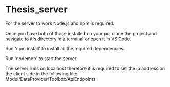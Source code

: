 # Thesis_server

For the server to work Node.js and npm is required.

Once you have both of those installed on your pc, clone the project and navigate to it's directory in a terminal or open it in VS Code.

Run 'npm install' to install all the required dependencies.

Run 'nodemon' to start the server.

The server runs on localhost therefore it is required to set the ip address on the client side in the following file:
Model/DataProvider/Toolbox/ApiEndpoints
